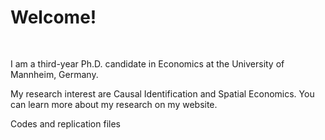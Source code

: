 <div class="markdown-heading" dir="auto">
    <h1 class="heading-element" tabindex="-1" dir="auto">Welcome!</h1><a class="anchor" target="_blank" rel="noopener noreferrer" href="https://github.com/yann-mueller/yann-mueller#welcome" id="user-content-welcome" aria-label="Permalink: Welcome!"><svg class="octicon octicon-link" viewbox="0 0 16 16" version="1.1" width="16" height="16" aria-hidden="true"></svg></a>
</div>
<p dir="auto">I am a third-year Ph.D. candidate in Economics at the University of Mannheim, Germany.</p>
<p dir="auto">My research interest are Causal Identification and Spatial Economics. You can learn more about my research on my website.</p>
<p dir="auto">Codes and replication files</p>
